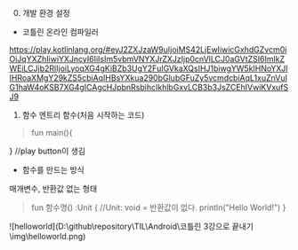 0. 개발 환경 설정
- 코틀린 온라인 컴파일러

https://play.kotlinlang.org/#eyJ2ZXJzaW9uIjoiMS42LjEwIiwicGxhdGZvcm0iOiJqYXZhIiwiYXJncyI6IiIsIm5vbmVNYXJrZXJzIjp0cnVlLCJ0aGVtZSI6ImlkZWEiLCJjb2RlIjoiLyoqXG4gKiBZb3UgY2FuIGVkaXQsIHJ1biwgYW5kIHNoYXJlIHRoaXMgY29kZS5cbiAqIHBsYXkua290bGlubGFuZy5vcmdcbiAqL1xuZnVuIG1haW4oKSB7XG4gICAgcHJpbnRsbihcIkhlbGxvLCB3b3JsZCEhIVwiKVxufSJ9

1. 함수
엔트리 함수(처음 시작하는 코드)
>fun main(){

} //play button이 생김

- 함수를 만드는 방식

매개변수, 반환값 없는 형태
>fun 함수명() :Unit { //Unit: void = 반환값이 없다.
    println("Hello World!")
}


![helloworld](D:\github\repository\TIL\Android\코틀린 3강으로 끝내기\img\helloworld.png)